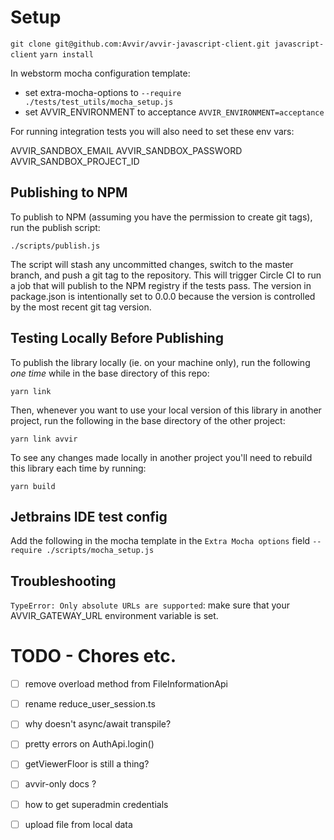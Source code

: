 # Setup

`git clone git@github.com:Avvir/avvir-javascript-client.git javascript-client`
`yarn install`

In webstorm mocha configuration template:
 - set extra-mocha-options to `--require ./tests/test_utils/mocha_setup.js`
 - set AVVIR_ENVIRONMENT to acceptance `AVVIR_ENVIRONMENT=acceptance`

For running integration tests you will also need to set these env vars:

AVVIR_SANDBOX_EMAIL
AVVIR_SANDBOX_PASSWORD
AVVIR_SANDBOX_PROJECT_ID

## Publishing to NPM

To publish to NPM (assuming you have the permission to create git tags), run the publish script:
```shell
./scripts/publish.js
```

The script will stash any uncommitted changes, switch to the master branch, and push a git tag to the repository.
This will trigger Circle CI to run a job that will publish to the NPM registry if the tests pass.
The version in package.json is intentionally set to 0.0.0 because the version is controlled by the most recent git tag version.

## Testing Locally Before Publishing

To publish the library locally (ie. on your machine only), run the following *one time* while in the base directory of this repo:
```shell
yarn link
```


Then, whenever you want to use your local version of this library in another project, run the following in the base directory of the other project:
```shell
yarn link avvir
```

To see any changes made locally in another project you'll need to rebuild this library each time by running:
```shell
yarn build
```

## Jetbrains IDE test config
Add the following in the mocha template in the `Extra Mocha options` field
`--require ./scripts/mocha_setup.js`


## Troubleshooting

`TypeError: Only absolute URLs are supported`: make sure that your AVVIR_GATEWAY_URL environment variable is set.


 # TODO - Chores etc.
 
 -[ ] remove overload method from FileInformationApi
 -[ ] rename reduce_user_session.ts
 -[ ] why doesn't async/await transpile?
 -[ ] pretty errors on AuthApi.login()
 -[ ] getViewerFloor is still a thing?
 -[ ] avvir-only docs ?
 -[ ] how to get superadmin credentials
 -[ ] upload file from local data

